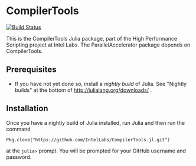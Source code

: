 # CompilerTools

[![Build Status](https://magnum.travis-ci.com/IntelLabs/CompilerTools.jl.svg?token=149Z9PxxcSTNz1n9bRpz&branch=master)](https://magnum.travis-ci.com/IntelLabs/CompilerTools.jl)

This is the CompilerTools Julia package, part of the High Performance
Scripting project at Intel Labs.  The ParallelAccelerator package
depends on CompilerTools.

## Prerequisites

  * If you have not yet done so, install a *nightly build* of Julia.
    See "Nightly builds" at the bottom of
    http://julialang.org/downloads/ .

## Installation

Once you have a nightly build of Julia installed, run Julia and then
run the command

    Pkg.clone("https://github.com/IntelLabs/CompilerTools.jl.git")

at the `julia>` prompt.  You will be prompted for your GitHub username
and password.
